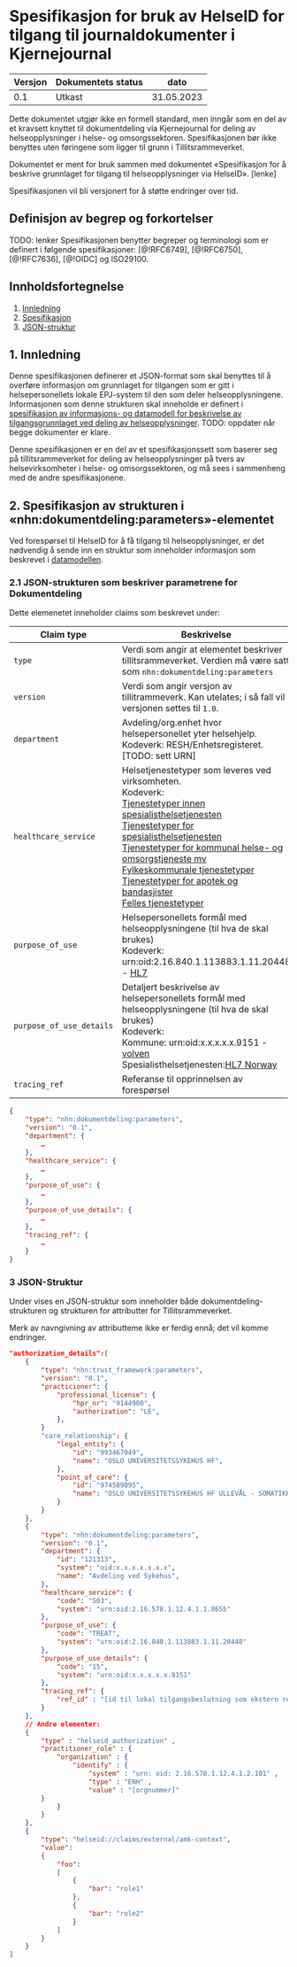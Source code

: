 # Spesifikasjon for bruk av HelseID for tilgang til journaldokumenter i Kjernejournal

| Versjon | Dokumentets status | dato |
| --- | --- | --- |
| 0.1 | Utkast | 31.05.2023 |

Dette dokumentet utgjør ikke en formell standard, men inngår som en del av et kravsett knyttet til dokumentdeling via Kjernejournal for deling av helseopplysninger i helse- og omsorgssektoren. Spesifikasjonen bør ikke benyttes uten føringene som ligger til grunn i Tillitsrammeverket.

Dokumentet er ment for bruk sammen med dokumentet «Spesifikasjon for å beskrive grunnlaget for tilgang til helseopplysninger via HelseID». [lenke]

Spesifikasjonen vil bli versjonert for å støtte endringer over tid.


## Definisjon av begrep og forkortelser
TODO: lenker
Spesifikasjonen benytter begreper og terminologi som er definert i følgende spesifikasjoner: [@!RFC6749], [@!RFC6750], [@!RFC7636], [@!OIDC] og ISO29100.

## Innholdsfortegnelse
1. [Innledning](#1-innledning)
2. [Spesifikasjon](#2-spesifikasjon-av-strukturen-i-«nhndokumentdelingparameters»-elementet)
3. [JSON-struktur](#3-json-struktur)


## 1. Innledning
Denne spesifikasjonen definerer et JSON-format som skal benyttes til å overføre informasjon om grunnlaget for tilgangen som er gitt i helsepersonellets lokale EPJ-system til den som deler helseopplysningene. Informasjonen som denne strukturen skal inneholde er definert i [spesifikasjon av informasjons- og datamodell for beskrivelse av tilgangsgrunnlaget ved deling av helseopplysninger](https://github.com/NorskHelsenett/Tillitsrammeverk/blob/main/specs/informasjons_og_datamodell.md). TODO: oppdater når begge dokumenter er klare.

Denne spesifikasjonen er en del av et spesifikasjonssett som baserer seg på tillitsrammeverket for deling av helseopplysninger på tvers av helsevirksomheter i helse- og omsorgssektoren, og må sees i sammenheng med de andre spesifikasjonene.

## 2. Spesifikasjon av strukturen i «nhn:dokumentdeling:parameters»-elementet

Ved forespørsel til HelseID for å få tilgang til helseopplysninger, er det nødvendig å sende inn en struktur som inneholder informasjon som beskrevet i [datamodellen](https://lenke__til_dokumentdeling_her).


### 2.1 JSON-strukturen som beskriver parametrene for Dokumentdeling

Dette elemenetet inneholder claims som beskrevet under:

| Claim type | Beskrivelse | Obligatorisk |
| --- | --- | --- |
| `type` | Verdi som angir at elementet beskriver tillitsrammeverket. Verdien må være satt som  `nhn:dokumentdeling:parameters` | **Ja** |
| `version` | Verdi som angir versjon av tillitrammeverk. Kan utelates; i så fall vil versjonen settes til `1.0`. |  **Nei** |
| `department` | Avdeling/org.enhet hvor helsepersonellet yter helsehjelp.</br> Kodeverk: RESH/Enhetsregisteret. [TODO: sett URN] | **Nei** |
| `healthcare_service` | Helsetjenestetyper som leveres ved virksomheten. </br> Kodeverk: <br/>[Tjenestetyper innen spesialisthelsetjenesten](https://volven.no/produkt.asp?open_f=true&id=495806&catID=3&subID=8&subCat=163&oid=8627)<br/>[Tjenestetyper for spesialisthelsetjenesten](https://volven.no/produkt.asp?open_f=true&id=496329&catID=3&subID=8&subCat=163&oid=8668)<br/>[Tjenestetyper for kommunal helse- og omsorgstjeneste mv](https://volven.no/produkt.asp?open_f=true&id=496326&catID=3&subID=8&subCat=163&oid=8663)<br/>[Fylkeskommunale tjenestetyper](https://volven.no/produkt.asp?open_f=true&id=496298&catID=3&subID=8&subCat=163&oid=8662)<br/>[Tjenestetyper for apotek og bandasjister](https://volven.no/produkt.asp?open_f=true&id=496327&catID=3&subID=8&subCat=163&oid=8664)<br/>[Felles tjenestetyper](https://volven.no/produkt.asp?open_f=true&id=496328&catID=3&subID=8&subCat=163&oid=8666)| **Ja** |
| `purpose_of_use` | Helsepersonellets formål med helseopplysningene (til hva de skal brukes) </br>Kodeverk: urn:oid:2.16.840.1.113883.1.11.20448 - [HL7](https://terminology.hl7.org/ValueSet-v3-PurposeOfUse.html) | **Ja** |
| `purpose_of_use_details` | Detaljert beskrivelse av helsepersonellets formål med helseopplysningene (til hva de skal brukes) </br>Kodeverk:</br>Kommune: urn:oid:x.x.x.x.x.9151 - [volven](https://volven.no/produkt.asp?open_f=true&id=494341&catID=3&subID=8&subCat=140&oid=9151)<br/>Spesialisthelsetjenesten:[HL7 Norway](https://hl7norway.github.io/AuditEvent/currentbuild/CodeSystem-carerelation.html) | **Ja** |
| `tracing_ref` | Referanse til opprinnelsen av forespørsel  | **Ja** |

````JSON
{
    "type": "nhn:dokumentdeling:parameters",
    "version": "0.1",
    "department": {
        …
    },
    "healthcare_service": {
        …
    },
    "purpose_of_use": {
        …
    },
    "purpose_of_use_details": {
        …
    },
    "tracing_ref": {
        …
    }	
}
````

### 3 JSON-Struktur

Under vises en JSON-struktur som inneholder både dokumentdeling-strukturen og strukturen for attributter for Tillitsrammeverket.

Merk av navngivning av attributteme ikke er ferdig ennå; det vil komme endringer.  

```JSON
"authorization_details":[
    {
        "type": "nhn:trust_framework:parameters",
        "version": "0.1",
        "practicioner": {
            "professional_license": {
                "hpr_nr": "9144900",
                "authorization": "LE",
            },
        }
        "care_relationship": {
            "legal_entity": {
                "id": "993467049",
                "name": "OSLO UNIVERSITETSSYKEHUS HF",
            },
            "point_of_care": {
                "id": "974589095",
                "name": "OSLO UNIVERSITETSSYKEHUS HF ULLEVÅL - SOMATIKK",
            }
        }
    },
    {
        "type": "nhn:dokumentdeling:parameters",
        "version": "0.1",				
        "department": {
            "id": "121313", 
            "system": "oid:x.x.x.x.x.x.x",
            "name": "Avdeling ved Sykehus",
        },
        "healthcare_service": {
            "code": "S03",
            "system": "urn:oid:2.16.578.1.12.4.1.1.8655"
        },
        "purpose_of_use": {
            "code": "TREAT",
            "system": "urn:oid:2.16.840.1.113883.1.11.20448"
        },
        "purpose_of_use_details": {
            "code": "15",
            "system": "urn:oid:x.x.x.x.x.9151"
        },
        "tracing_ref": {
            "ref_id" : "[id til lokal tilgangsbeslutning som ekstern referanse for kilden]",
        }			
    },
    // Andre elementer:
    {
        "type" : "helseid_authorization" ,
        "practitioner_role" : { 
            "organization" : { 
                "identify" : {
                    "system" : "urn: oid: 2.16.578.1.12.4.1.2.101" ,
                    "type" : "ENH" ,
                    "value" : "[orgnummer]"
		}
            }
        }
    },
    {
        "type": "helseid://claims/external/amk-context",
        "value": 
    	{ 
            "foo":
            [
                {
                    "bar": "role1"
                }, 
                {
                    "bar": "role2"
                }
            ]
    	}
    }
]

```



